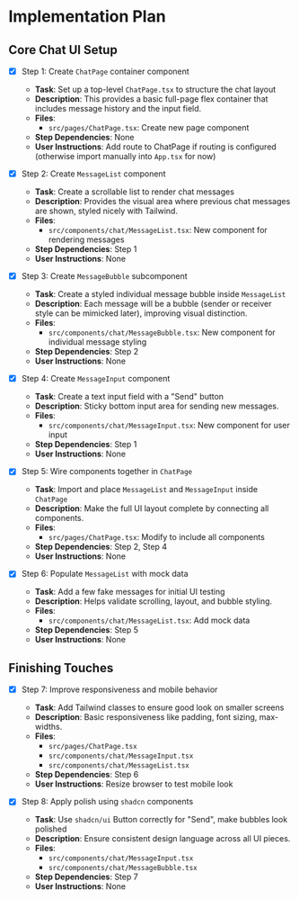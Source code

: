 # Implementation Plan

## Core Chat UI Setup

- [x] Step 1: Create `ChatPage` container component
  - **Task**: Set up a top-level `ChatPage.tsx` to structure the chat layout
  - **Description**: This provides a basic full-page flex container that includes message history and the input field.
  - **Files**:
    - `src/pages/ChatPage.tsx`: Create new page component
  - **Step Dependencies**: None
  - **User Instructions**: Add route to ChatPage if routing is configured (otherwise import manually into `App.tsx` for now)

- [x] Step 2: Create `MessageList` component
  - **Task**: Create a scrollable list to render chat messages
  - **Description**: Provides the visual area where previous chat messages are shown, styled nicely with Tailwind.
  - **Files**:
    - `src/components/chat/MessageList.tsx`: New component for rendering messages
  - **Step Dependencies**: Step 1
  - **User Instructions**: None

- [x] Step 3: Create `MessageBubble` subcomponent
  - **Task**: Create a styled individual message bubble inside `MessageList`
  - **Description**: Each message will be a bubble (sender or receiver style can be mimicked later), improving visual distinction.
  - **Files**:
    - `src/components/chat/MessageBubble.tsx`: New component for individual message styling
  - **Step Dependencies**: Step 2
  - **User Instructions**: None

- [x] Step 4: Create `MessageInput` component
  - **Task**: Create a text input field with a "Send" button
  - **Description**: Sticky bottom input area for sending new messages.
  - **Files**:
    - `src/components/chat/MessageInput.tsx`: New component for user input
  - **Step Dependencies**: Step 1
  - **User Instructions**: None

- [x] Step 5: Wire components together in `ChatPage`
  - **Task**: Import and place `MessageList` and `MessageInput` inside `ChatPage`
  - **Description**: Make the full UI layout complete by connecting all components.
  - **Files**:
    - `src/pages/ChatPage.tsx`: Modify to include all components
  - **Step Dependencies**: Step 2, Step 4
  - **User Instructions**: None

- [x] Step 6: Populate `MessageList` with mock data
  - **Task**: Add a few fake messages for initial UI testing
  - **Description**: Helps validate scrolling, layout, and bubble styling.
  - **Files**:
    - `src/components/chat/MessageList.tsx`: Add mock data
  - **Step Dependencies**: Step 5
  - **User Instructions**: None

## Finishing Touches

- [x] Step 7: Improve responsiveness and mobile behavior
  - **Task**: Add Tailwind classes to ensure good look on smaller screens
  - **Description**: Basic responsiveness like padding, font sizing, max-widths.
  - **Files**:
    - `src/pages/ChatPage.tsx`
    - `src/components/chat/MessageInput.tsx`
    - `src/components/chat/MessageList.tsx`
  - **Step Dependencies**: Step 6
  - **User Instructions**: Resize browser to test mobile look

- [x] Step 8: Apply polish using `shadcn` components
  - **Task**: Use `shadcn/ui` Button correctly for "Send", make bubbles look polished
  - **Description**: Ensure consistent design language across all UI pieces.
  - **Files**:
    - `src/components/chat/MessageInput.tsx`
    - `src/components/chat/MessageBubble.tsx`
  - **Step Dependencies**: Step 7
  - **User Instructions**: None

